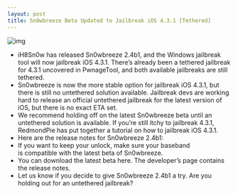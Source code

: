 ```yaml
---
layout: post
title: Sn0wbreeze Beta Updated to Jailbreak iOS 4.3.1 [Tethered]
---
```

![img](http://media.idownloadblog.com/wp-content/uploads/2011/03/sn0wbreeze-logo1.png)
* iH8Sn0w has released Sn0wbreeze 2.4b1, and the Windows jailbreak tool will now jailbreak iOS 4.3.1. There’s already been a tethered jailbreak for 4.3.1 uncovered in PwnageTool, and both available jailbreaks are still tethered.
* Sn0wbreeze is now the more stable option for jailbreak iOS 4.3.1, but there is still no untethered solution available. Jailbreak devs are working hard to release an official untethered jailbreak for the latest version of iOS, but there is no exact ETA set.
* We recommend holding off on the latest Sn0wbreeze beta until an untethered solution is available. If you’re still itchy to jailbreak 4.3.1, RedmondPie has put together a tutorial on how to jailbreak iOS 4.3.1.
* Here are the release notes for Sn0wbreeze 2.4b1:
* If you want to keep your unlock, make sure your baseband is compatible with the latest beta of Sn0wbreeze.
* You can download the latest beta here. The developer’s page contains the release notes.
* Let us know if you decide to give Sn0wbreeze 2.4b1 a try. Are you holding out for an untethered jailbreak?

